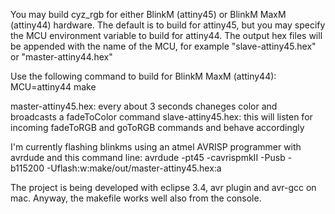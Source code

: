 You may build cyz_rgb for either BlinkM (attiny45) or BlinkM MaxM (attiny44) hardware.
The default is to build for attiny45, but you may specify the MCU environment variable
to build for attiny44. The output hex files will be appended with the name of the MCU,
for example "slave-attiny45.hex" or "master-attiny44.hex"

Use the following command to build for BlinkM MaxM (attiny44):
MCU=attiny44 make

master-attiny45.hex: every about 3 seconds chaneges color and broadcasts a fadeToColor command
slave-attiny45.hex: this will listen for incoming fadeToRGB and goToRGB commands and behave accordingly

I'm currently flashing blinkms using an atmel AVRISP programmer with avrdude and this command line:
avrdude -pt45 -cavrispmkII -Pusb -b115200 -Uflash:w:make/out/master-attiny45.hex:a 

The project is being developed with eclipse 3.4, avr plugin and avr-gcc on mac. Anyway, the makefile 
works well also from the console.
